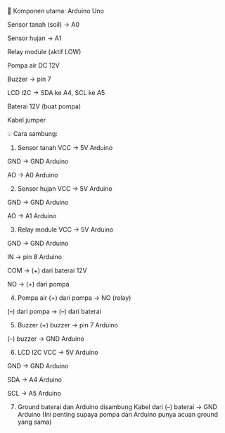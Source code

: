 🔌 Komponen utama:
Arduino Uno

Sensor tanah (soil) → A0

Sensor hujan → A1

Relay module (aktif LOW)

Pompa air DC 12V

Buzzer → pin 7

LCD I2C → SDA ke A4, SCL ke A5

Baterai 12V (buat pompa)

Kabel jumper

💡 Cara sambung:
1. Sensor tanah
VCC → 5V Arduino

GND → GND Arduino

AO → A0 Arduino

2. Sensor hujan
VCC → 5V Arduino

GND → GND Arduino

AO → A1 Arduino

3. Relay module
VCC → 5V Arduino

GND → GND Arduino

IN → pin 8 Arduino

COM → (+) dari baterai 12V

NO → (+) dari pompa

4. Pompa air
(+) dari pompa → NO (relay)

(–) dari pompa → (–) dari baterai

5. Buzzer
(+) buzzer → pin 7 Arduino

(–) buzzer → GND Arduino

6. LCD I2C
VCC → 5V Arduino

GND → GND Arduino

SDA → A4 Arduino

SCL → A5 Arduino

7. Ground baterai dan Arduino disambung
Kabel dari (–) baterai → GND Arduino
(Ini penting supaya pompa dan Arduino punya acuan ground yang sama)
